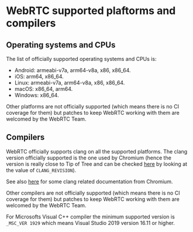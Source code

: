 <!-- go/cmark -->
<!--* freshness: {owner: 'mbonadei' reviewed: '2024-09-04'} *-->

# WebRTC supported plaftorms and compilers

## Operating systems and CPUs

The list of officially supported operating systems and CPUs is:

*   Android: armeabi-v7a, arm64-v8a, x86, x86_64.
*   iOS: arm64, x86_64.
*   Linux: armeabi-v7a, arm64-v8a, x86, x86_64.
*   macOS: x86_64, arm64.
*   Windows: x86_64.

Other platforms are not officially supported (which means there is no CI
coverage for them) but patches to keep WebRTC working with them are welcomed by
the WebRTC Team.

## Compilers

WebRTC officially supports clang on all the supported platforms. The clang
version officially supported is the one used by Chromium (hence the version is
really close to Tip of Tree and can be checked
[here](https://source.chromium.org/chromium/chromium/src/+/main:tools/clang/scripts/update.py)
by looking at the value of `CLANG_REVISION`).

See also
[here](https://source.chromium.org/chromium/chromium/src/+/main:docs/clang.md)
for some clang related documentation from Chromium.

Other compilers are not officially supported (which means there is no CI
coverage for them) but patches to keep WebRTC working with them are welcomed by
the WebRTC Team.

For Microsofts Visual C++ compiler the minimum supported version is `_MSC_VER 1929`
which means  Visual Studio 2019 version 16.11 or higher.
